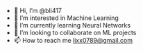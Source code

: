 - 👋 Hi, I’m @bli417
- 👀 I’m interested in Machine Learning
- 🌱 I’m currently learning Neural Networks
- 💞️ I’m looking to collaborate on ML projects
- 📫 How to reach me lixx0789@gmail.com


